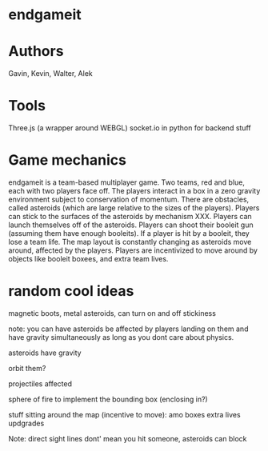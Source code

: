 # endgameit

# Authors
Gavin, Kevin, Walter, Alek

# Tools
Three.js (a wrapper around WEBGL)
socket.io in python for backend stuff

# Game mechanics
endgameit is a team-based multiplayer game. Two teams, red and blue, each with two players face off. 
The players interact in a box in a zero gravity environment subject to conservation of momentum. 
There are obstacles, called asteroids (which are large relative to the sizes of the players). 
Players can stick to the surfaces of the asteroids by mechanism XXX. 
Players can launch themselves off of the asteroids. 
Players can shoot their booleit gun (assuming them have enough booleits).
If a player is hit by a booleit, they lose a team life.
The map layout is constantly changing as asteroids move around, affected by the players. 
Players are incentivized to move around by objects like booleit boxees, and extra team lives.

# random cool ideas
magnetic boots, metal asteroids, can turn on and off stickiness

note: you can have asteroids be affected by players landing on them and have
gravity simultaneously as long as you dont care about physics.

asteroids have gravity

orbit them?

projectiles affected

sphere of fire to implement the bounding box (enclosing in?)

stuff sitting around the map (incentive to move):
amo boxes
extra lives
updgrades

Note: direct sight lines dont' mean you hit someone, asteroids can block

